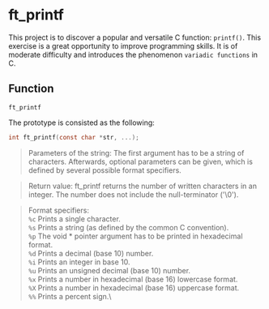 # ft_printf

This project is to discover a popular and versatile C function: ```printf()```. This exercise is a great
opportunity to improve programming skills. It is of moderate difficulty and introduces the phenomenon ```variadic functions``` in C.

## Function

```ft_printf```

The prototype is consisted as the following:

```c
int	ft_printf(const char *str, ...);
```

> Parameters of the string:
The first argument has to be a string of characters. Afterwards, optional parameters can be given, which is defined by several possible format specifiers.

> Return value:
	ft_printf returns the number of written characters in an integer. The number does not include the null-terminator ('\0').
	
> Format specifiers:\
```%c``` Prints a single character.\
```%s``` Prints a string (as defined by the common C convention).\
```%p``` The void * pointer argument has to be printed in hexadecimal format.\
```%d``` Prints a decimal (base 10) number.\
```%i``` Prints an integer in base 10.\
```%u``` Prints an unsigned decimal (base 10) number.\
```%x``` Prints a number in hexadecimal (base 16) lowercase format.\
```%X``` Prints a number in hexadecimal (base 16) uppercase format.\
```%%``` Prints a percent sign.\

